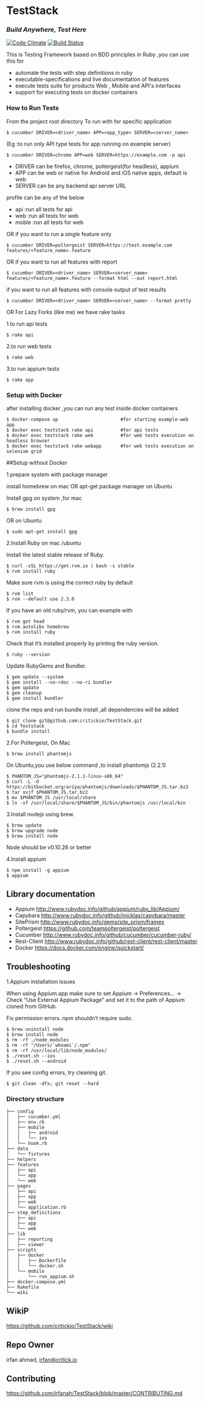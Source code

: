# TestStack

### _Build Anywhere, Test Here_

[![Code Climate](https://codeclimate.com/github/critickio/teststack/badges/gpa.svg)](https://codeclimate.com/github/critickio/teststack)
[![Build Status](https://travis-ci.org/critick/teststack.svg?branch=demo)](https://travis-ci.org/critick/teststack)

This is Testing Framework based on BDD principles in Ruby ,you can use this for  

* automate the tests with step definitions in ruby
* executable-specifications and live documentation of features
* execute tests suite for products Web , Mobile and API's interfaces
* support for executing tests on docker containers


### How to Run Tests

From the project root directory
To run with for specific application  
```  
$ cucumber DRIVER=<driver_name> APP=<app_type> SERVER=<server_name>
```

(Eg :to run only API type tests for app running on example server)

```  
$ cucumber DRIVER=chrome APP=web SERVER=https://example.com -p api
```

* DRIVER can be firefox, chrome, poltergeist(for headless), appium
* APP  can be web or native for Android and iOS native apps, default is web
* SERVER can be any backend api server URL

profile can be any of the below

* api      :run all tests for api
* web      :run all tests for web
* moble    :run all tests for web


OR if you want to run a single feature only

```
$ cucumber DRIVER=poltergeist SERVER=https://test.example.com features/<feature_name>.feature
```

OR if you want to run all features with report
```
$ cucumber DRIVER=<driver_name> SERVER=<server_name> features/<feature_name>.feature --format html --out report.html
```

if you want to run all features with console output of test results
```
$ cucumber DRIVER=<driver_name> SERVER=<server_name> --format pretty
```

OR For Lazy Forks (like me) we have rake tasks

1.to run api tests
```
$ rake api
```

2.to run web tests
```
$ rake web
```

3.to run appium tests
```
$ rake app
```

### Setup with Docker
after installing docker ,you can run any test inside docker containers
```
$ docker-compose up                       #for starting example-web app  
$ docker exec teststack rake api          #for api tests
$ docker exec teststack rake web          #for web tests execution on headless browser
$ docker exec teststack rake webapp       #for web tests execution on selenium grid
```

##Setup without Docker

1.prepare system with package manager

install homebrew on mac
OR apt-get package manager on Ubuntu

Install gpg on system ,for mac

```
$ brew install gpg
```
OR on Ubuntu

```
$ sudo apt-get install gpg
```

2.Install Ruby on mac /ubuntu

Install the latest stable release of Ruby.
```
$ curl -sSL https://get.rvm.io | bash -s stable
$ rvm install ruby
```

Make sure rvm is using the correct ruby by default
```
$ rvm list
$ rvm --default use 2.3.0
```

If you have an old ruby/rvm, you can example with
```
$ rvm get head
$ rvm autolibs homebrew
$ rvm install ruby
```

Check that it’s installed properly by printing the ruby version.
```
$ ruby --version
```

Update RubyGems and Bundler.

```
$ gem update --system
$ gem install --no-rdoc --no-ri bundler
$ gem update
$ gem cleanup
$ gem install bundler
```

clone the repo and run bundle install ,all dependencies will be added

```
$ git clone git@github.com:critickio/TestStack.git
$ cd Teststack
$ bundle install
```

2.For Poltergeist,
On Mac

```
$ brew install phantomjs
```
On Ubuntu,you  use below command ,to install phantomjs (2.2.1)

```
$ PHANTOM_JS="phantomjs-2.1.1-linux-x86_64"
$ curl -L -O https://bitbucket.org/ariya/phantomjs/downloads/$PHANTOM_JS.tar.bz2
$ tar xvjf $PHANTOM_JS.tar.bz2
$ mv $PHANTOM_JS /usr/local/share
$ ln -sf /usr/local/share/$PHANTOM_JS/bin/phantomjs /usr/local/bin
```

3.Install nodejs using brew.
```
$ brew update
$ brew upgrade node
$ brew install node
```
Node should be v0.10.26 or better

4.Install appium

```
$ npm install -g appium
$ appium
```


## Library documentation
* Appium
http://www.rubydoc.info/github/appium/ruby_lib/Appium/  
* Capybara
http://www.rubydoc.info/github/jnicklas/capybara/master
* SitePrism
http://www.rubydoc.info/gems/site_prism/frames
* Poltergeist
https://github.com/teampoltergeist/poltergeist
* Cucumber
http://www.rubydoc.info/github/cucumber/cucumber-ruby/
* Rest-Client
http://www.rubydoc.info/github/rest-client/rest-client/master
* Docker https://docs.docker.com/engine/quickstart/



## Troubleshooting

1.Appium installation issues

When using Appium.app make sure to set Appium -> Preferences… -> Check “Use External Appium Package” and set it to the path of Appium cloned from GitHub.

Fix permission errors. npm shouldn’t require sudo.

```
$ brew uninstall node
$ brew install node
$ rm -rf ./node_modules
$ rm -rf "/Users/`whoami`/.npm"
$ rm -rf /usr/local/lib/node_modules/
$ ./reset.sh --ios
$ ./reset.sh --android
```

If you see config errors, try cleaning git.
```
$ git clean -dfx; git reset --hard
```
### Directory structure

```
├── config
│   ├── cucumber.yml
│   ├── env.rb
│   ├── mobile
│   │   ├── android
│   │   └── ios
│   └── hook.rb
├── data
│   └── fixtures
├── helpers
├── features
│   ├── api
│   └── app
│   └── web
├── pages
│   ├── api
│   ├── app
│   ├── web
│   └── application.rb
├── step_definitions
│   ├── api
│   ├── app
│   └── web
├── lib
│   ├── reporting
│   ├── viewer
├── scripts
│   ├── docker
│   │   ├── Dockerfile
│   │   └── docker.sh
│   └── mobile
│       └── run_appium.sh
├── docker-compose.yml
├── Rakefile
└── wiki
```

## WikiP
https://github.com/critickio/TestStack/wiki

## Repo Owner
irfan ahmad, irfan@critick.io

## Contributing
https://github.com/irfanah/TestStack/blob/master/CONTRIBUTING.md
